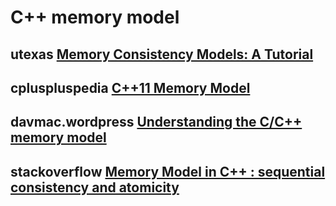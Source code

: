 # C++ memory model



## utexas [Memory Consistency Models: A Tutorial](https://www.cs.utexas.edu/~bornholt/post/memory-models.html)





## cpluspluspedia [C++11 Memory Model](https://cpluspluspedia.com/en/tutorial/7975/cplusplus11-memory-model)



## davmac.wordpress [Understanding the C/C++ memory model](https://davmac.wordpress.com/2018/01/28/understanding-the-c-c-memory-model/)



## stackoverflow [Memory Model in C++ : sequential consistency and atomicity](https://stackoverflow.com/questions/38425920/memory-model-in-c-sequential-consistency-and-atomicity)